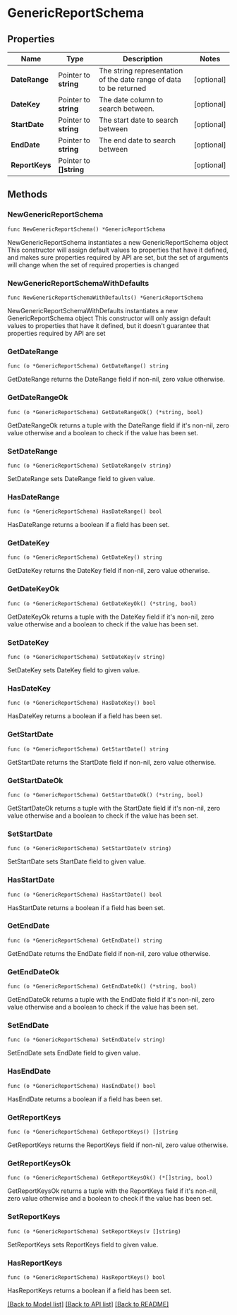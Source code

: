 # GenericReportSchema

## Properties

Name | Type | Description | Notes
------------ | ------------- | ------------- | -------------
**DateRange** | Pointer to **string** | The string representation of the date range of data to be returned | [optional] 
**DateKey** | Pointer to **string** | The date column to search between. | [optional] 
**StartDate** | Pointer to **string** | The start date to search between | [optional] 
**EndDate** | Pointer to **string** | The end date to search between | [optional] 
**ReportKeys** | Pointer to **[]string** |  | [optional] 

## Methods

### NewGenericReportSchema

`func NewGenericReportSchema() *GenericReportSchema`

NewGenericReportSchema instantiates a new GenericReportSchema object
This constructor will assign default values to properties that have it defined,
and makes sure properties required by API are set, but the set of arguments
will change when the set of required properties is changed

### NewGenericReportSchemaWithDefaults

`func NewGenericReportSchemaWithDefaults() *GenericReportSchema`

NewGenericReportSchemaWithDefaults instantiates a new GenericReportSchema object
This constructor will only assign default values to properties that have it defined,
but it doesn't guarantee that properties required by API are set

### GetDateRange

`func (o *GenericReportSchema) GetDateRange() string`

GetDateRange returns the DateRange field if non-nil, zero value otherwise.

### GetDateRangeOk

`func (o *GenericReportSchema) GetDateRangeOk() (*string, bool)`

GetDateRangeOk returns a tuple with the DateRange field if it's non-nil, zero value otherwise
and a boolean to check if the value has been set.

### SetDateRange

`func (o *GenericReportSchema) SetDateRange(v string)`

SetDateRange sets DateRange field to given value.

### HasDateRange

`func (o *GenericReportSchema) HasDateRange() bool`

HasDateRange returns a boolean if a field has been set.

### GetDateKey

`func (o *GenericReportSchema) GetDateKey() string`

GetDateKey returns the DateKey field if non-nil, zero value otherwise.

### GetDateKeyOk

`func (o *GenericReportSchema) GetDateKeyOk() (*string, bool)`

GetDateKeyOk returns a tuple with the DateKey field if it's non-nil, zero value otherwise
and a boolean to check if the value has been set.

### SetDateKey

`func (o *GenericReportSchema) SetDateKey(v string)`

SetDateKey sets DateKey field to given value.

### HasDateKey

`func (o *GenericReportSchema) HasDateKey() bool`

HasDateKey returns a boolean if a field has been set.

### GetStartDate

`func (o *GenericReportSchema) GetStartDate() string`

GetStartDate returns the StartDate field if non-nil, zero value otherwise.

### GetStartDateOk

`func (o *GenericReportSchema) GetStartDateOk() (*string, bool)`

GetStartDateOk returns a tuple with the StartDate field if it's non-nil, zero value otherwise
and a boolean to check if the value has been set.

### SetStartDate

`func (o *GenericReportSchema) SetStartDate(v string)`

SetStartDate sets StartDate field to given value.

### HasStartDate

`func (o *GenericReportSchema) HasStartDate() bool`

HasStartDate returns a boolean if a field has been set.

### GetEndDate

`func (o *GenericReportSchema) GetEndDate() string`

GetEndDate returns the EndDate field if non-nil, zero value otherwise.

### GetEndDateOk

`func (o *GenericReportSchema) GetEndDateOk() (*string, bool)`

GetEndDateOk returns a tuple with the EndDate field if it's non-nil, zero value otherwise
and a boolean to check if the value has been set.

### SetEndDate

`func (o *GenericReportSchema) SetEndDate(v string)`

SetEndDate sets EndDate field to given value.

### HasEndDate

`func (o *GenericReportSchema) HasEndDate() bool`

HasEndDate returns a boolean if a field has been set.

### GetReportKeys

`func (o *GenericReportSchema) GetReportKeys() []string`

GetReportKeys returns the ReportKeys field if non-nil, zero value otherwise.

### GetReportKeysOk

`func (o *GenericReportSchema) GetReportKeysOk() (*[]string, bool)`

GetReportKeysOk returns a tuple with the ReportKeys field if it's non-nil, zero value otherwise
and a boolean to check if the value has been set.

### SetReportKeys

`func (o *GenericReportSchema) SetReportKeys(v []string)`

SetReportKeys sets ReportKeys field to given value.

### HasReportKeys

`func (o *GenericReportSchema) HasReportKeys() bool`

HasReportKeys returns a boolean if a field has been set.


[[Back to Model list]](../README.md#documentation-for-models) [[Back to API list]](../README.md#documentation-for-api-endpoints) [[Back to README]](../README.md)


